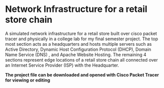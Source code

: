 ﻿# Network Infrastructure for a retail store chain
A simulated network infrastructure for a retail store built over cisco packet tracer and physically in a college lab for my final semester project.
The top most section acts as a headquarters and hosts multiple servers such as Active Directory, Dynamic Host Configuration Protocol (DHCP), Domain Name Service (DNS) , and Apache Website Hosting.
The remaining 4 sections represent edge locations of a retail store chain all connected over an Internet Service Provider (ISP) with the Headquarter.

**The project file can be downloaded and opened with Cisco Packet Tracer for viewing or editing**
